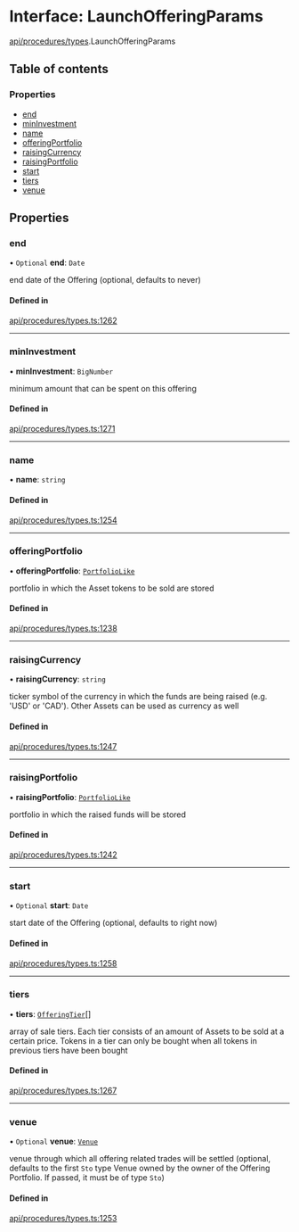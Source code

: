 # Interface: LaunchOfferingParams

[api/procedures/types](../wiki/api.procedures.types).LaunchOfferingParams

## Table of contents

### Properties

- [end](../wiki/api.procedures.types.LaunchOfferingParams#end)
- [minInvestment](../wiki/api.procedures.types.LaunchOfferingParams#mininvestment)
- [name](../wiki/api.procedures.types.LaunchOfferingParams#name)
- [offeringPortfolio](../wiki/api.procedures.types.LaunchOfferingParams#offeringportfolio)
- [raisingCurrency](../wiki/api.procedures.types.LaunchOfferingParams#raisingcurrency)
- [raisingPortfolio](../wiki/api.procedures.types.LaunchOfferingParams#raisingportfolio)
- [start](../wiki/api.procedures.types.LaunchOfferingParams#start)
- [tiers](../wiki/api.procedures.types.LaunchOfferingParams#tiers)
- [venue](../wiki/api.procedures.types.LaunchOfferingParams#venue)

## Properties

### end

• `Optional` **end**: `Date`

end date of the Offering (optional, defaults to never)

#### Defined in

[api/procedures/types.ts:1262](https://github.com/PolymeshAssociation/polymesh-sdk/blob/fe2e6dd1/src/api/procedures/types.ts#L1262)

___

### minInvestment

• **minInvestment**: `BigNumber`

minimum amount that can be spent on this offering

#### Defined in

[api/procedures/types.ts:1271](https://github.com/PolymeshAssociation/polymesh-sdk/blob/fe2e6dd1/src/api/procedures/types.ts#L1271)

___

### name

• **name**: `string`

#### Defined in

[api/procedures/types.ts:1254](https://github.com/PolymeshAssociation/polymesh-sdk/blob/fe2e6dd1/src/api/procedures/types.ts#L1254)

___

### offeringPortfolio

• **offeringPortfolio**: [`PortfolioLike`](../wiki/api.entities.types#portfoliolike)

portfolio in which the Asset tokens to be sold are stored

#### Defined in

[api/procedures/types.ts:1238](https://github.com/PolymeshAssociation/polymesh-sdk/blob/fe2e6dd1/src/api/procedures/types.ts#L1238)

___

### raisingCurrency

• **raisingCurrency**: `string`

ticker symbol of the currency in which the funds are being raised (e.g. 'USD' or 'CAD').
  Other Assets can be used as currency as well

#### Defined in

[api/procedures/types.ts:1247](https://github.com/PolymeshAssociation/polymesh-sdk/blob/fe2e6dd1/src/api/procedures/types.ts#L1247)

___

### raisingPortfolio

• **raisingPortfolio**: [`PortfolioLike`](../wiki/api.entities.types#portfoliolike)

portfolio in which the raised funds will be stored

#### Defined in

[api/procedures/types.ts:1242](https://github.com/PolymeshAssociation/polymesh-sdk/blob/fe2e6dd1/src/api/procedures/types.ts#L1242)

___

### start

• `Optional` **start**: `Date`

start date of the Offering (optional, defaults to right now)

#### Defined in

[api/procedures/types.ts:1258](https://github.com/PolymeshAssociation/polymesh-sdk/blob/fe2e6dd1/src/api/procedures/types.ts#L1258)

___

### tiers

• **tiers**: [`OfferingTier`](../wiki/api.entities.Offering.types.OfferingTier)[]

array of sale tiers. Each tier consists of an amount of Assets to be sold at a certain price.
  Tokens in a tier can only be bought when all tokens in previous tiers have been bought

#### Defined in

[api/procedures/types.ts:1267](https://github.com/PolymeshAssociation/polymesh-sdk/blob/fe2e6dd1/src/api/procedures/types.ts#L1267)

___

### venue

• `Optional` **venue**: [`Venue`](../wiki/api.entities.Venue.Venue)

venue through which all offering related trades will be settled
  (optional, defaults to the first `Sto` type Venue owned by the owner of the Offering Portfolio.
  If passed, it must be of type `Sto`)

#### Defined in

[api/procedures/types.ts:1253](https://github.com/PolymeshAssociation/polymesh-sdk/blob/fe2e6dd1/src/api/procedures/types.ts#L1253)
